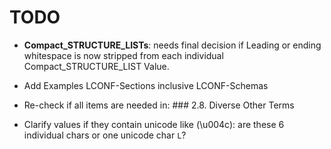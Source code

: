 # TODO

* **Compact_STRUCTURE_LISTs**: needs final decision if Leading or ending whitespace is now stripped from each
    individual Compact_STRUCTURE_LIST Value.

* Add Examples LCONF-Sections inclusive LCONF-Schemas

* Re-check if all items are needed in: ### 2.8. Diverse Other Terms

* Clarify values if they contain unicode like (\u004c): are these 6 individual chars or one unicode  char `L`?
